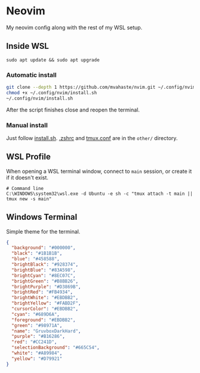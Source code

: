 # Neovim

My neovim config along with the rest of my WSL setup.

## Inside WSL

```
sudo apt update && sudo apt upgrade
```

### Automatic install

```sh
git clone --depth 1 https://github.com/mvahaste/nvim.git ~/.config/nvim
chmod +x ~/.config/nvim/install.sh
~/.config/nvim/install.sh
```

After the script finishes close and reopen the terminal.

### Manual install

Just follow [install.sh](/install.sh). [.zshrc](/other/.zshrc) and [tmux.conf](/other/tmux.conf) are in the `other/` directory.

## WSL Profile

When opening a WSL terminal window, connect to `main` session, or create it if it doesn't exist.

```
# Command line
C:\WINDOWS\system32\wsl.exe -d Ubuntu -e sh -c "tmux attach -t main || tmux new -s main"
```

## Windows Terminal

Simple theme for the terminal.

```json
{
  "background": "#000000",
  "black": "#1B1B1B",
  "blue": "#458588",
  "brightBlack": "#928374",
  "brightBlue": "#83A598",
  "brightCyan": "#8EC07C",
  "brightGreen": "#B8BB26",
  "brightPurple": "#D3869B",
  "brightRed": "#FB4934",
  "brightWhite": "#EBDBB2",
  "brightYellow": "#FABD2F",
  "cursorColor": "#EBDBB2",
  "cyan": "#689D6A",
  "foreground": "#EBDBB2",
  "green": "#98971A",
  "name": "GruvboxDarkHard",
  "purple": "#B16286",
  "red": "#CC241D",
  "selectionBackground": "#665C54",
  "white": "#A89984",
  "yellow": "#D79921"
}
```

